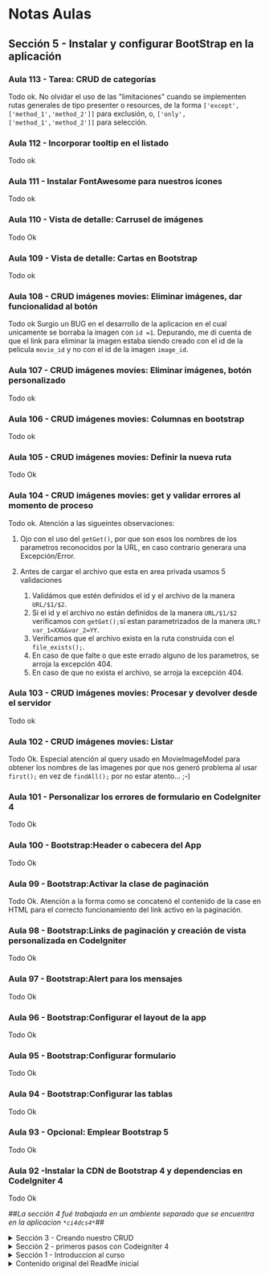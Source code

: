 # Notas Aulas 
## Sección 5 - Instalar y configurar BootStrap en la aplicación
### Aula 113 - Tarea: CRUD de categorías
Todo ok. No olvidar el uso de las "limitaciones" cuando se implementen rutas generales de tipo presenter o resources, de la forma `['except',['method_1','method_2']]` para exclusión, o, `['only',['method_1','method_2']]` para selección.
### Aula 112 - Incorporar tooltip en el listado
Todo ok
### Aula 111 - Instalar FontAwesome para nuestros icones
Todo ok
### Aula 110 - Vista de detalle: Carrusel de imágenes
Todo Ok
### Aula 109 - Vista de detalle: Cartas en Bootstrap
Todo ok
### Aula 108 - CRUD imágenes movies: Eliminar imágenes, dar funcionalidad al botón
Todo ok
Surgio un BUG en el desarrollo de la aplicacion en el cual unicamente se borraba la imagen con `id =1`.
Depurando, me di cuenta de que el link para eliminar la imagen estaba siendo creado con el id de la pelicula `movie_id` y no con el id de la imagen `image_id`.
### Aula 107 - CRUD imágenes movies: Eliminar imágenes, botón personalizado
Todo ok
### Aula 106 - CRUD imágenes movies: Columnas en bootstrap
Todo ok
### Aula 105 - CRUD imágenes movies: Definir la nueva ruta
Todo Ok
### Aula 104 - CRUD imágenes movies: get y validar errores al momento de proceso
Todo ok. Atención a las sigueintes observaciones:

1. Ojo con el uso del `getGet()`, por que son esos los nombres de los parametros reconocidos por la URL, en caso contrario generara una Excepción/Error.

2. Antes de cargar el archivo que esta en area privada usamos 5 validaciones
   1. Validámos que estén definidos el id y el archivo de la manera `URL/$1/$2`.
   2. Si el id y el archivo no están definidos de la manera `URL/$1/$2` verificamos con `getGet();`si estan parametrizados de la manera `URL?var_1=XX&&var_2=YY`.
   3. Verificamos que el archivo exista en la ruta construida con el `file_exists();`.
   4. En caso de que falte o que este errado alguno de los parametros, se arroja la excepción 404.
   5. En caso de que no exista el archivo, se arroja la excepción 404.

### Aula 103 - CRUD imágenes movies: Procesar y devolver desde el servidor
Todo ok
### Aula 102 - CRUD imágenes movies: Listar
Todo Ok. Especial atención al query usado en MovieImageModel para obtener los nombres de las imagenes por que nos generó problema al usar `first();` en vez de `findAll();` por no estar atento... ;-)
### Aula 101 - Personalizar los errores de formulario en CodeIgniter 4
Todo Ok
### Aula 100 - Bootstrap:Header o cabecera del App
Todo Ok
### Aula 99 - Bootstrap:Activar la clase de paginación
Todo Ok. Atención a la forma como se concatenó el contenido de la case en HTML para el correcto funcionamiento del link activo en la paginación.
### Aula 98 - Bootstrap:Links de paginación y creación de vista personalizada en CodeIgniter
Todo Ok
### Aula 97 - Bootstrap:Alert para los mensajes
Todo Ok
### Aula 96 - Bootstrap:Configurar el layout de la app
Todo Ok
### Aula 95 - Bootstrap:Configurar formulario
Todo Ok
### Aula 94 - Bootstrap:Configurar las tablas
Todo Ok
### Aula 93 - Opcional: Emplear Bootstrap 5
Todo Ok
### Aula 92 -Instalar la CDN de Bootstrap 4 y dependencias en CodeIgniter 4
Todo Ok


##_La sección 4 fué trabajada en un ambiente separado que se encuentra en la aplicacion `*ci4dcs4*`_##

<details><summary>Sección 3 - Creando nuestro CRUD</summary>

## Sección 3 - Creando nuestro CRUD
### Aulas 76 y 77
Todo Ok
### Aula 75 - Validar datos de formulario mediante una clase aparte
Todo ok
### Aula 74 - Listado de categorías en actualizar película
Todo ok en la práctica.

Sin embargo, recuerdo que en aulas anteriores el profesor comentó que no entendía por que el uso del nombre de la tabla junto al id _ex:_ `category_id` en la tabla `categories` _(concepto básico de modelado de bases de datos)_, y en esta clase _(aunque existe el workaround)_ ocurre justamente lo que se quiere evitar con eso, que son los conflictos de nombres al realizar queries de SQL.

Para el caso, en la video aula el profesor tiene en dos tablas distintas `movies` y `categories` un campo con el mismo nombre `title`.

Así, al hacer una consulta join, habrá un conflicto de perdida de datos pués solo se almacenará uno de los dos campos title (esto por que de forma abstracta se crea una unica variable title y un dato sobre escribirá el otro), esto acontece pues el campo title que retornara será el de la última unión, ya que este query funciona de forma LIFO (Last In First Out).

Previendo este resultado, y siguiendo las buenas prácticas de programación y SQL, en mis tablas, estos campos desde el inicio de las aulas fueron llamados `movie_title` dentro de la tabla *movies* y `category_name` dentro de la tabla *categories*.

### Aula 73 - Listado de categorías en actualizar película
Todo Ok

En esta aula enseñan algo bien particular de PHP _(no de codeigniter)_, que es la forma como se usan los condicionales abreviados `(PHP Ternary Operator AKA PHP Shorthand If / Else)`
```php
$result = condition ? value1 : value2;
```
En esa forma de uso del condicional, PHP evalua la condición. Si es verdadero, retorna `value1`; en caso contrario, retorna `value2`, y ese valor es asignado/retornado a la variable `$result`.

De esa forma, en el ejercicio de la clase, la instrucción
```php
<?= $movie->category_id !== $c->category_id ?: " selected" ?>
```
es equivalente a esta otra pero de forma abreviada
```php
<?= $movie->category_id == $c->category_id ? " selected" : "" ?>
```
o en su forma extendida
```php
if($movie->category_id == $c->category_id)
{
 echo "selected";
}
else
{
 echo "";
}
```
### Aula 72 - Crear listado de categorías
Todo Ok
### Aula 71 - Crear seeder para las categorías
Todo Ok
### Aula 70 - Modificar migración de movie para las categorías: rollback y refresh
Todo Ok
### Aula 69 - Verificar id Nulo
Todo ok
### Aula 68 - Crear carpeta para guardar imágenes
Todo ok
### Aula 67 - Personalizar formulario de creación/edición
Todo ok.
Desde las vistas de `edit.php` y `new.php` enviamos un parametro a la vista del `archivo _form.php` que determina si se esta creando o actualizando el registro y de esta forma imprime o no algunos campos.
### Aula 66 - Redirección a actualizar en vista de creación
Todo ok.
**Observaciones importantes**

1. El metodo `save` no sirve cuando se requiere obtener el ID del objeto creado, es necesario cambiarlo por `insert`.

2. Al concatenar valores en las URL hubo que usar comillas `"`
```php
return redirect()->to("dashboard/movie/edit/$id")
```
eso por que usando apostrofes `'` y concatenando con `.` generó conflictos `¯\_(ツ)_/¯`
```php
return redirect()->to('dashboard/movie/edit/'.$id)
```
### Aula 65 - Cargar imágenes y registrar en la base de datos
Todo OK
### Aula 64 - Crear tabla (migración) para guardar imágenes
Todo Ok
### Aula 63 - Validaciones adicionales al momento de cargar la imagen
El metodo sugerido funciona para validar el tipo de archivo, sin embargo no es posible ver los mensajes "ECHO" que sugiere el profesor sin anular los retornos de la funcion de update/create, y para hacerlo por session tendriamos que modificar mucho el codigo de ejemplo entregado en el aula.
Para no afectar el contenido a seguir, la validacion se hizo cargando los archivos en ambos casos pero agregando el sufijo `Errado-` al inicio del nombre del archivo.

```php
if ($imagefile->isValid() && ! $imagefile->hasMoved())
{
    $validated = $this->validate([
        'image' => [
            'uploaded[image]',
            'mime_in[image,image/jpg,image/jpeg,image/gif,image/png]',
            'max_size[image,4096]',
        ],
    ]);

    if ($validated) {
        $newName = $imagefile->getRandomName();
        $imagefile->move(WRITEPATH . 'uploads', $newName);
    }else{
        $newName = 'Errado-'.$imagefile->getRandomName();
        $imagefile->move(WRITEPATH . 'uploads', $newName);
    }
    
}
```
### Aula 62 - Cargar imágenes o archivos
Todo ok. Para los formularios que cargan archivos, no olvidar incluir el atributo `enctype="multipart/form-data"` en la tag del form.
### Aula 61 - Botón para crear
En aulas anteriores yo habia creado un link en el header para la página de creacion, en esta aula se usa un metodo diferente para hacer lo mismo.

El código que yo habia creado para imprimir el link en el header, llamaba a una ruta de esta forma:
```php
<a href="<?= route_to('nuevaPelicula','') ?>">Nueva Peli</a>
```

Pero, en esta video aula se llamó a la funcion de crear de forma directa, es decir sin usar las rutas de CodeIgniter. Eso se hizo usando el código:
```php
<a href="movie/new">Crear</a>
```

### Aula 60 - Crear partials para los mensajes de sesión y errores de formulario
En general todo ok, pero con el detalle que los mensajes de session al **Editar** están generando doble salida en el header
### Aula 59 - Definir un formulario base para la creación y actualización
_**De la video aula**_

Todo ok

_**Por mi lado**_

Tuve la necesidad de remover el **index.php** de las URLS.

Para suprimir la cadena `index.php` de la URL en los redirects, en el archivo `app/Config/App.php` cambié la configuracion de la pagina de index asi:

De:
```PHP
public $indexPage = 'index.php';
```
Para:
```PHP
public $indexPage = '';
```
Y agregué un archivo .htaccess en la carpeta Raiz con los Rewrites
```
RewriteEngine On
RewriteCond %{REQUEST_FILENAME} !-f
RewriteCond %{REQUEST_FILENAME} !-d
RewriteRule ^(.*)$ index.php/$1 [L]
```
Tal cual indica la documentación oficial en: 
http://www.codeigniter.com/user_guide/general/urls.html#apache-web-server


### Aula 58 - Actualizar: valores por defecto y anterior en el formulario
Todo ok
### Aula 57 - Actualizar: Crear funciones y vistas asociadas
De **CI v4.0-RC3** para  **CI v4.2.1**, cambió la estructura de la ruta del método GET para actualizar datos.

En **CI v4.0-RC3** la estructura tenia el **keyvalue en el medio de la URL**
```SHELL
 GET    | dashboard/movie/(.*)/edit   | \App\Controllers\Movie::edit/$1                      |

```
En **CI v4.2.1** la estructura la estructura tiene el **keyvalue en el final de la URL**
```SHELL
 GET    | dashboard/movie/edit/(.*)   | \App\Controllers\Movie::edit/$1                      |
```

### Aula 56 - Eliminar registros
En la video aula usan **CI v4.0-RC3** , en la practica estoy usando **CI v4.2.1**.
Al darle clic al botón del formulario genera un error que dice
> 404 - File Not Found
>Can't find a route for 'get: dashboard/movie/delete'.

Después de mucho indagar e intentar entender a que se referia el profesor con el uso de rutas presenter encontré esta referencia:

https://codeigniter.com/user_guide/incoming/restful.html#presenter-routes

Y, el profesor comentó lo siguiente:
>define tus rutas como presenter y no como recurso, si, en el video uso es la ruta de tipo recurso, grabe el curso al poco tiempo que salió C4 en cuyo momento era un desastre el manejo de las rutas, ya estoy trabajando en el curso para ir haciendo correcciones

Conclusión, para corregir los errores de las aulas 49 y 56 lo que hay que hacer es, dentro del grupo de rutas dashboard  cambiar
 ```PHP
 $routes->resource('movie');
 ```
 por
 ```PHP
 $routes->presenter('movie');
 ```

### Aula 55 - Formularios: Redirección y mensajes por sesión
Todo ok. Prestar especial atencion en el uso de variables de sesion!
### Aula 54 - Formularios: Campos permitidos para guardar o actualizar
En el modelo los campos deben ser identicos a como estan nombrados en la base de datos, en el controlador las variables que guarden los valores obtenidos por el GET tambien deben coincidir con el nombre de lços campos definidos en la base de datos.
### Aula 52. mostrar errores en la vista
Todo Ok, bueno tener en cuenta que la regla required se vuelve "implicita" cuando se le define un tamaño "minimo" al campo.
### Aula 51. Validar los datos
Todo Ok
### Aula 50. Recibir los datos
Todo Ok
### Aula 49. Definir el formulario para crear peliculas
En la video aula usan **CI v4.0-RC3** , en la practica estoy usando **CI v4.2.1**.
Al darle clic al boton del formulario genera un error que dice
> 404 - File Not Found
>Can't find a route for 'get: dashboard/movie/create'.

En el chat de la video aula en Discord dieron dos alternativas que no funcionaron.

1ra alternativa
```PHP
<?php namespace App\Controllers;

use App\Models\MovieModel;
use App\Controllers\BaseController;
use CodeIgniter\RESTful\ResourceController;

class Movie extends ResourceController {
```

2da alternativa 
```PHP
$routes->group('dashboard', static function ($routes) {
   $routes->get('movie', 'Movie::index');
   $routes->get('movie/new', 'Movie::new');
   $routes->post('movie/create', 'Movie::create'); 
});
```
#### Solución
Una tercera alternativa fué crear la ruta perdida dentro del grupo dashboard despues del resource.
```PHP
$routes->group('dashboard', static function ($routes) {
    $routes->resource('movie');
    $routes->post('movie/create', 'Movie::create');
});
```
Lo que deja la duda siguiente.
¿Por que no funciona *create* si está definido de manera implícita al definir la ruta como resource.?

Al consultar por consola dice que esta declarada.
```SHELL
+--------+---------------------------+------------------------------------------------------+----------------+---------------+
| Method | Route                     | Handler                                              | Before Filters | After Filters |
+--------+---------------------------+------------------------------------------------------+----------------+---------------+
| GET    | /                         | \App\Controllers\Home::index                         |                | toolbar       |
| GET    | contacto/(.*)             | \App\Controllers\Home::contacto/$1                   |                | toolbar       |
| GET    | category                  | \App\Controllers\dashboard\CategoryController::index |                | toolbar       |
| GET    | dashboard/movie           | \App\Controllers\Movie::index                        |                | toolbar       |
| GET    | dashboard/movie/new       | \App\Controllers\Movie::new                          |                | toolbar       |
| GET    | dashboard/movie/(.*)/edit | \App\Controllers\Movie::edit/$1                      |                | toolbar       |
| GET    | dashboard/movie/(.*)      | \App\Controllers\Movie::show/$1                      |                | toolbar       |
| POST   | dashboard/movie           | \App\Controllers\Movie::create                       |                | toolbar       |
| PATCH  | dashboard/movie/(.*)      | \App\Controllers\Movie::update/$1                    |                | toolbar       |
| PUT    | dashboard/movie/(.*)      | \App\Controllers\Movie::update/$1                    |                | toolbar       |
| DELETE | dashboard/movie/(.*)      | \App\Controllers\Movie::delete/$1                    |                | toolbar       |
| CLI    | ci(.*)                    | \CodeIgniter\CLI\CommandRunner::index/$1             |                |               |
+--------+---------------------------+------------------------------------------------------+----------------+---------------+
```

### Aula 48. Crear nuestra función y estructura genérica para el controlador de películas
Todo ok
### Aula 47 - Rutas: Rutas de tipo recurso para el controlador Movie
Todo Ok
### Aula 46 - Rutas: Agrupar rutas
Todo Ok
### Aula 45 - paginar registros
Todo Ok
### Aula 44 - Más características del findAll()
Todo Ok
### Aula 43 - Crear la vista del listado de peliculas
Todo Ok
### Aula 42 - Intro a la sección 3
Todo Ok
</details>

<details><summary>Sección 2 - primeros pasos con Codeigniter 4</summary>

## Sección 2 - primeros pasos con Codeigniter 4
### Aula 38 - El archivo .env en codeigniter 4
Todo Ok
### Aula 37 - Modelo: Crear modelo para las categorias
Todo Ok
### Aula 36 - Modelo: Crear modelo para conectar a la base de datos
Todo Ok, Especial atención al uso de la extensión PHP NameResolver en VS Code para importar las clases.
### Aula 35 - Seeder: Generar muchos registros de prueba
Todo Ok 
### Aula 34 - Seeder: Truncar la tabla desde los seeder
Todo Ok
### Aula 33 - Seeder: Generar datos de prueba
En la video aula el archivo de clase MovieSeeder es creado manualmente, sin embargo en mi practica lo generé usando el comando spark 'make:seeder MovieSeeder', no hubo problema.
### Aula 32 - Migraciones: Revertir cambios / Rollback
Todo Ok
### Aula 31 - Migraciones: Crear la tabla categories
Todo Ok
### Aula 30 - Migraciones: Crear la tabla movies
Todo Ok
### Aula 29 - Presentación de la línea de comandos de CodeIgniter
En las aulas anteriores la ruta de navegación de "category" habia sido definida en el controlador como
```PHP
[$routes->get( **'/dashboard/category'** , 'dashboard\CategoryController::index');]
```
para dejarla dentro del dashboard.

Sin embargo, en el transcurso de la video aula 29 aparece como:
```PHP
[$routes->get(**'/category'**, 'dashboard\CategoryController::index');]
```
### Aula 28 - Crear la conexión a la base de datos
Todo Ok
### Aula 27 - Presentación de las migraciones para planificación de la Base de datos
Todo Ok
### Aula 26 - Bug en las rutas
[No hay bugs de este tipo en la version 4.2.1 de codeigniter], en la clase dice que habia un Bug al usar NamedRoutes para ubicar controladores con argumento (parametros) 4.0(RC) con la que se hiso el video. Sin embargo, al replicar el ejercicio todo esta ok en la versión 4.2.1.
### Aula 25 - Rutas: Rutas con nombre
Todo Ok
### Aula 24 - Rutas: Navegación entre páginas
Todo Ok
### Aula 23 - Rutas: Pasar datos a func. de controlad.
Todo Ok
### Aula 22 - Paso de datos controladores/vista
Todo Ok
### Aula 21 - Trabajar con multiples vistas
Todo Ok
### Aula 20 - Segundo controlador en carpeta aparte
Todo Ok
### Aula 19 - Segunda ruta, método en el controlador
Todo Ok
### Aula 18 - Primer controlador y ruta asociada
Todo Ok
### Aulas 9 a 17 - Teoria y presentacion del framework  parte II.
Conceptos básicos Ok
</details>

<details><summary>Sección 1 - Introduccion al curso</summary>

## Sección 1 - Introduccion al curso
### Aulas 1 a 8 - Teoria y presentacion del framework parte I.
Conceptos básicos Ok 
</details>

<details><summary>Contenido original del ReadMe inicial</summary>

# CodeIgniter 4 Application Starter

## What is CodeIgniter?

CodeIgniter is a PHP full-stack web framework that is light, fast, flexible and secure.
More information can be found at the [official site](http://codeigniter.com).

This repository holds a composer-installable app starter.
It has been built from the
[development repository](https://github.com/codeigniter4/CodeIgniter4).

More information about the plans for version 4 can be found in [the announcement](http://forum.codeigniter.com/thread-62615.html) on the forums.

The user guide corresponding to this version of the framework can be found
[here](https://codeigniter4.github.io/userguide/).

## Installation & updates

`composer create-project codeigniter4/appstarter` then `composer update` whenever
there is a new release of the framework.

When updating, check the release notes to see if there are any changes you might need to apply
to your `app` folder. The affected files can be copied or merged from
`vendor/codeigniter4/framework/app`.

## Setup

Copy `env` to `.env` and tailor for your app, specifically the baseURL
and any database settings.

## Important Change with index.php

`index.php` is no longer in the root of the project! It has been moved inside the *public* folder,
for better security and separation of components.

This means that you should configure your web server to "point" to your project's *public* folder, and
not to the project root. A better practice would be to configure a virtual host to point there. A poor practice would be to point your web server to the project root and expect to enter *public/...*, as the rest of your logic and the
framework are exposed.

**Please** read the user guide for a better explanation of how CI4 works!

## Repository Management

We use GitHub issues, in our main repository, to track **BUGS** and to track approved **DEVELOPMENT** work packages.
We use our [forum](http://forum.codeigniter.com) to provide SUPPORT and to discuss
FEATURE REQUESTS.

This repository is a "distribution" one, built by our release preparation script.
Problems with it can be raised on our forum, or as issues in the main repository.

## Server Requirements

PHP version 7.4 or higher is required, with the following extensions installed:

- [intl](http://php.net/manual/en/intl.requirements.php)
- [libcurl](http://php.net/manual/en/curl.requirements.php) if you plan to use the HTTP\CURLRequest library

Additionally, make sure that the following extensions are enabled in your PHP:

- json (enabled by default - don't turn it off)
- [mbstring](http://php.net/manual/en/mbstring.installation.php)
- [mysqlnd](http://php.net/manual/en/mysqlnd.install.php)
- xml (enabled by default - don't turn it off)
</details>

